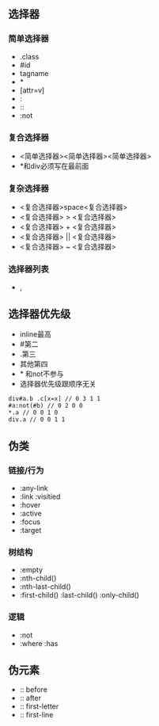 ## 选择器

### 简单选择器
- .class
- #id
- tagname
- \*
- [attr=v]
- :
- ::
- :not

### 复合选择器
- <简单选择器><简单选择器><简单选择器>
- *和div必须写在最前面

### 复杂选择器
- <复合选择器>space<复合选择器>
- <复合选择器> > <复合选择器>
- <复合选择器> + <复合选择器>
- <复合选择器> || <复合选择器>
- <复合选择器> ~ <复合选择器>

### 选择器列表
- ,


## 选择器优先级

- inline最高
- #第二
- .第三
- 其他第四
- \* 和not不参与
- 选择器优先级跟顺序无关

```
div#a.b .c[x=x] // 0 3 1 1
#a:not(#b) // 0 2 0 0
*.a // 0 0 1 0
div.a // 0 0 1 1
```
## 伪类
### 链接/行为
- :any-link
- :link :visitied
- :hover
- :active
- :focus
- :target 
### 树结构
- :empty
- :nth-child()
- :nth-last-child()
- :first-child() :last-child() :only-child()
### 逻辑
- :not
- :where :has
## 伪元素
- :: before
- :: after
- :: first-letter
- :: first-line